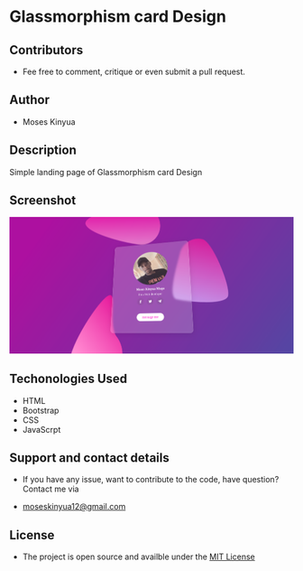 # Glassmorphism card Design

## Contributors
* Fee free to comment, critique or even submit a pull request.

## Author
* Moses Kinyua

## Description
Simple landing page of Glassmorphism card Design


## Screenshot
![Getting Startted](assets/images/screenshot.png)


## Techonologies Used
* HTML
* Bootstrap
* CSS
* JavaScrpt

## Support and contact details
* If you have any issue, want to contribute to the code, have question? Contact me via

 * moseskinyua12@gmail.com

## License
* The project is open source and availble under the  [MIT License](LICENSE)
  